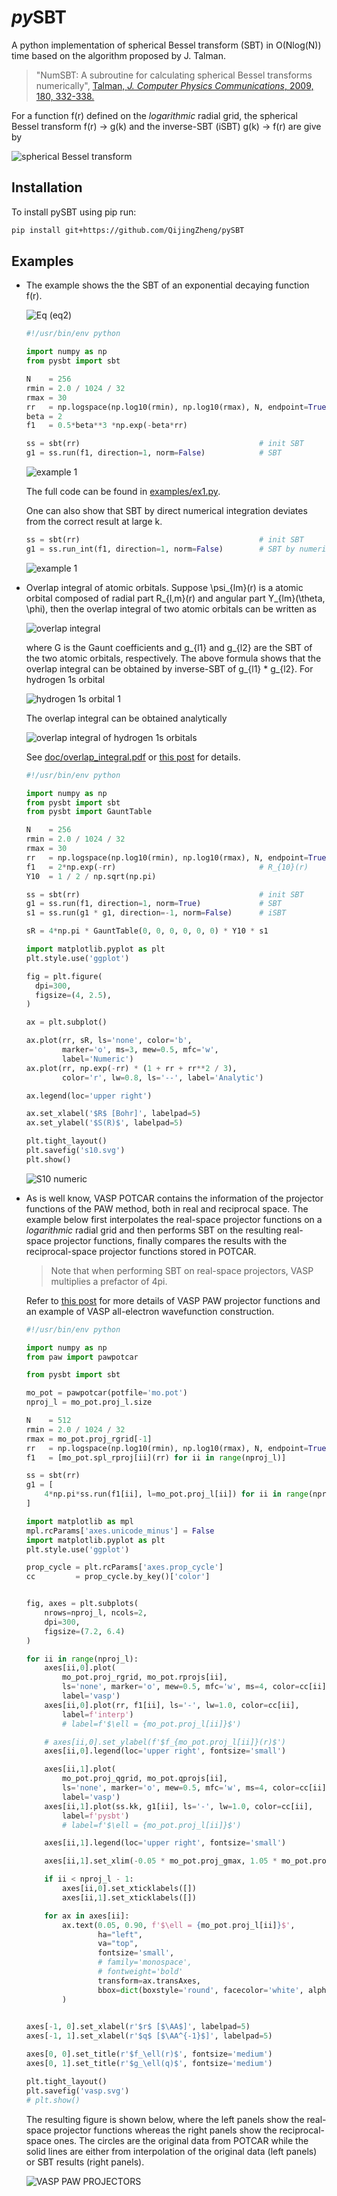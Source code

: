 # *py*SBT



A python implementation of spherical Bessel transform (SBT) in O(Nlog(N)) time based on the algorithm proposed by J. Talman.


> "NumSBT: A subroutine for calculating spherical Bessel transforms numerically",
> [Talman, *J. Computer Physics Communications*, 2009, 180, 332-338.](https://www.sciencedirect.com/science/article/pii/S0010465508003329)

For a function f(r) defined on the *logarithmic* radial grid, the spherical Bessel transform f(r) -> g(k) and the inverse-SBT (iSBT) g(k) -> f(r) are give by

![spherical Bessel transform](img/sbt.svg) 

## Installation

To install pySBT using pip run:

```bash
pip install git+https://github.com/QijingZheng/pySBT
```

## Examples

- The example shows the the SBT of an exponential decaying function f(r).

  ![Eq (eq2)](img/exp_sbt.svg)
  
  ```python
  #!/usr/bin/env python
  
  import numpy as np
  from pysbt import sbt
  
  N    = 256
  rmin = 2.0 / 1024 / 32
  rmax = 30
  rr   = np.logspace(np.log10(rmin), np.log10(rmax), N, endpoint=True)
  beta = 2
  f1   = 0.5*beta**3 *np.exp(-beta*rr)
  
  ss = sbt(rr)                                        # init SBT
  g1 = ss.run(f1, direction=1, norm=False)            # SBT
  ```
  
  ![example 1](examples/ex1.svg)

  The full code can be found in [examples/ex1.py](examples/ex1.py).

  One can also show that SBT by direct numerical integration deviates from the
  correct result at large k.

  ```python
  ss = sbt(rr)                                        # init SBT
  g1 = ss.run_int(f1, direction=1, norm=False)        # SBT by numerical integration
  ```

  ![example 1](examples/ex1_int.svg)

- Overlap integral of atomic orbitals.  Suppose \psi_{lm}(r) is a atomic orbital
  composed of radial part R_{l,m}(r) and angular part Y_{lm}(\theta, \phi), then
  the overlap integral of two atomic orbitals can be written as

  ![overlap integral](img/overlap_integral.svg)

  where G is the Gaunt coefficients and g_{l1} and g_{l2} are the SBT of the two
  atomic orbitals, respectively. The above formula shows that the overlap
  integral can be obtained by inverse-SBT of g_{l1} * g_{l2}. For hydrogen 1s
  orbital

  ![hydrogen 1s orbital 1](img/hydrogen_1s.svg)

  The overlap integral can be obtained analytically

  ![overlap integral of hydrogen 1s orbitals](img/s10.svg)

  See
  [doc/overlap_integral.pdf](doc/overlap_integral.pdf)
  or
  [this post](https://qijingzheng.github.io/posts/Overlap-Integral-in-Momentum-Space/)
  for details.

  ```python
  #!/usr/bin/env python
  
  import numpy as np
  from pysbt import sbt
  from pysbt import GauntTable
  
  N    = 256
  rmin = 2.0 / 1024 / 32
  rmax = 30
  rr   = np.logspace(np.log10(rmin), np.log10(rmax), N, endpoint=True)
  f1   = 2*np.exp(-rr)                                # R_{10}(r)
  Y10  = 1 / 2 / np.sqrt(np.pi)
  
  ss = sbt(rr)                                        # init SBT
  g1 = ss.run(f1, direction=1, norm=True)             # SBT
  s1 = ss.run(g1 * g1, direction=-1, norm=False)      # iSBT
  
  sR = 4*np.pi * GauntTable(0, 0, 0, 0, 0, 0) * Y10 * s1
  
  import matplotlib.pyplot as plt
  plt.style.use('ggplot')
  
  fig = plt.figure(
    dpi=300,
    figsize=(4, 2.5),
  )
  
  ax = plt.subplot()
  
  ax.plot(rr, sR, ls='none', color='b',
          marker='o', ms=3, mew=0.5, mfc='w',
          label='Numeric')
  ax.plot(rr, np.exp(-rr) * (1 + rr + rr**2 / 3),
          color='r', lw=0.8, ls='--', label='Analytic')
  
  ax.legend(loc='upper right')
  
  ax.set_xlabel('$R$ [Bohr]', labelpad=5)
  ax.set_ylabel('$S(R)$', labelpad=5)
  
  plt.tight_layout()
  plt.savefig('s10.svg')
  plt.show()
  ```
  ![S10 numeric](examples/pysbt_s10.svg)
  
- As is well know, VASP POTCAR contains the information of the projector
  functions of the PAW method, both in real and reciprocal space. The example
  below first interpolates the real-space projector functions on a *logarithmic*
  radial grid and then performs SBT on the resulting real-space projector
  functions, finally compares the results with the reciprocal-space projector
  functions stored in POTCAR. 

  > Note that when performing SBT on real-space projectors, VASP multiplies a
  > prefactor of 4pi.

  Refer to 
  [this post](https://qijingzheng.github.io/posts/VASP-All-Electron-WFC/)
  for more details of VASP PAW projector functions and an example of VASP
  all-electron wavefunction construction.

  ```python
  #!/usr/bin/env python
  
  import numpy as np
  from paw import pawpotcar
  
  from pysbt import sbt
  
  mo_pot = pawpotcar(potfile='mo.pot')
  nproj_l = mo_pot.proj_l.size
  
  N    = 512
  rmin = 2.0 / 1024 / 32
  rmax = mo_pot.proj_rgrid[-1]
  rr   = np.logspace(np.log10(rmin), np.log10(rmax), N, endpoint=True)
  f1   = [mo_pot.spl_rproj[ii](rr) for ii in range(nproj_l)]
  
  ss = sbt(rr)
  g1 = [
      4*np.pi*ss.run(f1[ii], l=mo_pot.proj_l[ii]) for ii in range(nproj_l)
  ]
  
  import matplotlib as mpl
  mpl.rcParams['axes.unicode_minus'] = False
  import matplotlib.pyplot as plt
  plt.style.use('ggplot')
  
  prop_cycle = plt.rcParams['axes.prop_cycle']
  cc         = prop_cycle.by_key()['color']
  
  
  fig, axes = plt.subplots(
      nrows=nproj_l, ncols=2,
      dpi=300,
      figsize=(7.2, 6.4)
  )
  
  for ii in range(nproj_l):
      axes[ii,0].plot(
          mo_pot.proj_rgrid, mo_pot.rprojs[ii],
          ls='none', marker='o', mew=0.5, mfc='w', ms=4, color=cc[ii], 
          label='vasp')
      axes[ii,0].plot(rr, f1[ii], ls='-', lw=1.0, color=cc[ii],
          label=f'interp')
          # label=f'$\ell = {mo_pot.proj_l[ii]}$')
  
      # axes[ii,0].set_ylabel(f'$f_{mo_pot.proj_l[ii]}(r)$')
      axes[ii,0].legend(loc='upper right', fontsize='small')
  
      axes[ii,1].plot(
          mo_pot.proj_qgrid, mo_pot.qprojs[ii],
          ls='none', marker='o', mew=0.5, mfc='w', ms=4, color=cc[ii],
          label='vasp')
      axes[ii,1].plot(ss.kk, g1[ii], ls='-', lw=1.0, color=cc[ii],
          label=f'pysbt')
          # label=f'$\ell = {mo_pot.proj_l[ii]}$')
  
      axes[ii,1].legend(loc='upper right', fontsize='small')
  
      axes[ii,1].set_xlim(-0.05 * mo_pot.proj_gmax, 1.05 * mo_pot.proj_gmax)
  
      if ii < nproj_l - 1:
          axes[ii,0].set_xticklabels([])
          axes[ii,1].set_xticklabels([])
  
      for ax in axes[ii]:
          ax.text(0.05, 0.90, f'$\ell = {mo_pot.proj_l[ii]}$',
                  ha="left",
                  va="top",
                  fontsize='small',
                  # family='monospace',
                  # fontweight='bold'
                  transform=ax.transAxes,
                  bbox=dict(boxstyle='round', facecolor='white', alpha=0.4)
          )
          
  
  axes[-1, 0].set_xlabel(r'$r$ [$\AA$]', labelpad=5)
  axes[-1, 1].set_xlabel(r'$q$ [$\AA^{-1}$]', labelpad=5)
  
  axes[0, 0].set_title(r'$f_\ell(r)$', fontsize='medium')
  axes[0, 1].set_title(r'$g_\ell(q)$', fontsize='medium')
  
  plt.tight_layout()
  plt.savefig('vasp.svg')
  # plt.show()
  ```

  The resulting figure is shown below, where the left panels show the real-space
  projector functions whereas the right panels show the reciprocal-space ones.
  The circles are the original data from POTCAR while the solid lines are either
  from interpolation of the original data (left panels) or SBT results (right
  panels).
  
  ![VASP PAW PROJECTORS](examples/vasp.svg)
